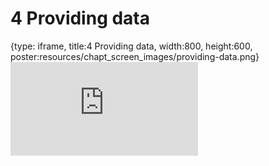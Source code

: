 # 4 Providing data
 
{type: iframe, title:4 Providing data, width:800, height:600, poster:resources/chapt_screen_images/providing-data.png}
![](https://jhudatascience.org/Adv_Reproducibility_in_Cancer_Informatics/no_toc/providing-data.html)
 

 
